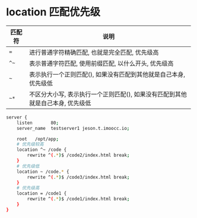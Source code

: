 # location 匹配优先级

匹配符 | 说明
----------|---------
`=` | 进行普通字符精确匹配, 也就是完全匹配, 优先级高
`^~` | 表示普通字符匹配, 使用前缀匹配, 以什么开头, 优先级高
`~` | 表示执行一个正则匹配(), 如果没有匹配到其他就是自己本身, 优先级低
`~*` | 不区分大小写, 表示执行一个正则匹配(), 如果没有匹配到其他就是自己本身, 优先级低

```bash
server {
    listen       80;
    server_name  testserver1 jeson.t.imoocc.io;

    root   /opt/app;
    # 优先级较高
    location ^~ /code {
        rewrite ^(.*)$ /code2/index.html break;
    }
    # 优先级低
    location ~ /code.* {
        rewrite ^(.*)$ /code3/index.html break;
    }
    # 优先级高
    location = /code1 {
        rewrite ^(.*)$ /code1/index.html break;
    }
}

```